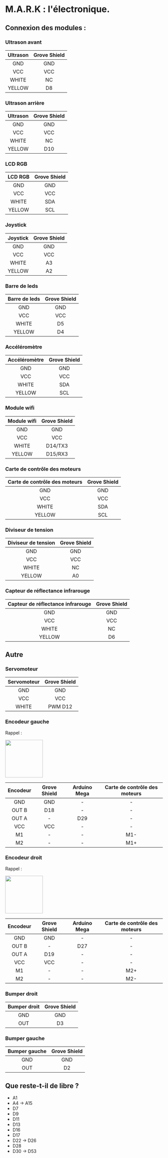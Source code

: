 # M.A.R.K : l'électronique.

## Connexion des modules : 

### Ultrason avant

| Ultrason | Grove Shield | 
|:-:|:-:|
| GND | GND |
| VCC | VCC |
| WHITE | NC|
| YELLOW | D8 |

### Ultrason arrière

| Ultrason| Grove Shield | 
|:-:|:-:|
| GND | GND |
| VCC | VCC |
| WHITE | NC|
| YELLOW | D10 |

### LCD RGB

| LCD RGB| Grove Shield | 
|:-:|:-:|
| GND | GND |
| VCC | VCC |
| WHITE | SDA|
| YELLOW | SCL |

### Joystick

| Joystick| Grove Shield | 
|:-:|:-:|
| GND | GND |
| VCC | VCC |
| WHITE | A3|
| YELLOW | A2 |

### Barre de leds

| Barre de leds| Grove Shield | 
|:-:|:-:|
| GND | GND |
| VCC | VCC |
| WHITE | D5|
| YELLOW | D4 |

### Accéléromètre 

| Accéléromètre | Grove Shield | 
|:-:|:-:|
| GND | GND |
| VCC | VCC |
| WHITE | SDA|
| YELLOW | SCL |

### Module wifi

| Module wifi| Grove Shield | 
|:-:|:-:|
| GND | GND |
| VCC | VCC |
| WHITE | D14/TX3|
| YELLOW | D15/RX3 |

### Carte de contrôle des moteurs

| Carte de contrôle des moteurs| Grove Shield | 
|:-:|:-:|
| GND | GND |
| VCC | VCC |
| WHITE | SDA |
| YELLOW | SCL |

### Diviseur de tension

| Diviseur de tension| Grove Shield | 
|:-:|:-:|
| GND | GND |
| VCC | VCC |
| WHITE | NC |
| YELLOW | A0 |

### Capteur de réflectance infrarouge

| Capteur de réflectance infrarouge| Grove Shield | 
|:-:|:-:|
| GND | GND |
| VCC | VCC |
| WHITE | NC |
| YELLOW | D6 |

## Autre

### Servomoteur

| Servomoteur| Grove Shield | 
|:-:|:-:|
| GND | GND |
| VCC | VCC |
| WHITE | PWM D12|


### Encodeur gauche

Rappel :

<img src="https://a.pololu-files.com/picture/0J5827.250.jpg?da2069a81e22a2db8682c638fbfeff4f" width="120">

| Encodeur | Grove Shield | Arduino Mega | Carte de contrôle des moteurs |
|:-:|:-:|:-:|:-:|
| GND | GND | - | - |
| OUT B | D18 | - | - |
| OUT A | - | D29 | - |
| VCC | VCC | - | - |
| M1 | - | - | M1- |
| M2 | - | - | M1+ |

### Encodeur droit

Rappel : 

<img src="https://a.pololu-files.com/picture/0J5827.250.jpg?da2069a81e22a2db8682c638fbfeff4f" width="120">

| Encodeur | Grove Shield | Arduino Mega | Carte de contrôle des moteurs |
|:-:|:-:|:-:|:-:|
| GND | GND | - | - |
| OUT B | - | D27 | - |
| OUT A | D19 | - | - |
| VCC | VCC | - | - |
| M1 | - | - | M2+ |
| M2 | - | - | M2- |


### Bumper droit

| Bumper droit | Grove Shield | 
|:-:|:-:|
| GND | GND |
| OUT | D3 |

### Bumper gauche

| Bumper gauche | Grove Shield | 
|:-:|:-:|
| GND | GND |
| OUT | D2 |

## Que reste-t-il de libre ? 

* A1 
* A4 -> A15
* D7
* D9
* D11
* D13
* D16
* D17
* D22 -> D26
* D28
* D30 -> D53